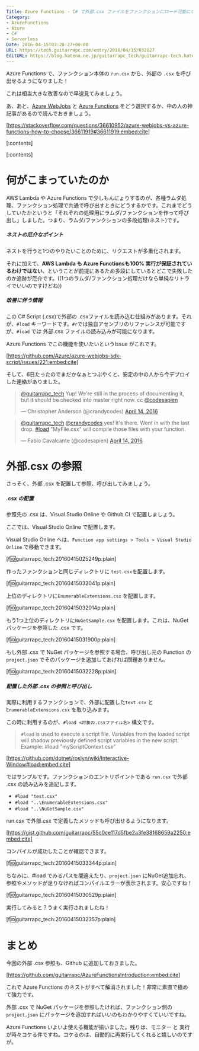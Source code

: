 ```yaml
---
Title: Azure Functions - C# で外部.csx ファイルをファンクションにロード可能になりました
Category:
- AzureFunctions
- Azure
- C#
- Serverless
Date: 2016-04-15T03:28:27+09:00
URL: https://tech.guitarrapc.com/entry/2016/04/15/032827
EditURL: https://blog.hatena.ne.jp/guitarrapc_tech/guitarrapc-tech.hatenablog.com/atom/entry/10328537792371201379
---
```


Azure Functions で、ファンクション本体の ```run.csx``` から、外部の ```.csx``` を呼び出せるようになりました！

これは相当大きな改善なので早速見てみましょう。

あ、あと、[Azure WebJobs](https://azure.microsoft.com/en-us/documentation/articles/web-sites-create-web-jobs/) と [Azure Functions](https://azure.microsoft.com/en-us/services/functions/) をどう選択するか、中の人の神記事があるので読んでおきましょう。

[https://stackoverflow.com/questions/36610952/azure-webjobs-vs-azure-functions-how-to-choose/36611919#36611919:embed:cite]



[:contents]

[:contents]

# 何がこまっていたのか

AWS Lambda や Azure Functions で少しもんにょりするのが、各種ラムダ処理、ファンクション処理で共通で呼び出すときにどうするかです。これまでどうしていたかというと「それぞれの処理用にラムダ/ファンクションを作って呼び出し」しました。つまり、ラムダ/ファンクションの多段処理(ネスト)です。

##### ネストの厄介なポイント

ネストを行うと1つのやりたいことのために、リクエストが多重化されます。

それに加えて、**AWS Lambda も Azure Functionsも100% 実行が保証されているわけではない**、ということが前提にあるため多段にしているとどこで失敗したのか追跡が厄介です。((1つのラムダ/ファンクション処理だけなら単純なリトライでいいのですけどね))

##### 改善に伴う情報

この C# Script (.csx)で外部の .csxファイルを読み込む仕組みがあります。それが、```#load``` キーワードです。```#r```では独自アセンブリのリファレンスが可能ですが、```#load``` では 外部.csx ファイルの読み込みが可能になります。

Azure Functions でこの機能を使いたいというIssue がこれです。

[https://github.com/Azure/azure-webjobs-sdk-script/issues/221:embed:cite]

そして、6日たったのでまだかなぁとつぶやくと、安定の中の人から今デプロイした連絡がありました。

<blockquote class="twitter-tweet" data-lang="en"><p lang="en" dir="ltr"><a href="https://twitter.com/guitarrapc_tech">@guitarrapc_tech</a> Yup! We&#39;re still in the process of documenting it, but it should be checked into master right now. cc <a href="https://twitter.com/codesapien">@codesapien</a></p>&mdash; Christopher Anderson (@crandycodes) <a href="https://twitter.com/crandycodes/status/720497268147798016">April 14, 2016</a></blockquote>
<script async src="//platform.twitter.com/widgets.js" charset="utf-8"></script>

<blockquote class="twitter-tweet" data-lang="en"><p lang="en" dir="ltr"><a href="https://twitter.com/guitarrapc_tech">@guitarrapc_tech</a> <a href="https://twitter.com/crandycodes">@crandycodes</a> yes! It&#39;s there. Went in with the last drop. <a href="https://twitter.com/hashtag/load?src=hash">#load</a> &quot;MyFile.csx&quot; will compile those files with your function.</p>&mdash; Fabio Cavalcante (@codesapien) <a href="https://twitter.com/codesapien/status/720516274128875520">April 14, 2016</a></blockquote>
<script async src="//platform.twitter.com/widgets.js" charset="utf-8"></script>


# 外部.csx の参照

さっそく、外部 .csx を配置して参照、呼び出してみましょう。

##### .csx の配置

参照先の .csx は、Visual Studio Online や Github CI で配置しましょう。

ここでは、Visual Studio Online で配置します。

Visual Studio Online へは、```Function app settings > Tools > Visual Studio Online``` で移動できます。

[f:id:guitarrapc_tech:20160415025249p:plain]

作ったファンクションと同じディレクトリに ```test.csx```を配置します。

[f:id:guitarrapc_tech:20160415032041p:plain]

上位のディレクトリに```EnumerableExtensions.csx``` を配置します。

[f:id:guitarrapc_tech:20160415032014p:plain]

もう1つ上位のディレクトリに```NuGetSample.csx``` を配置します。これは、NuGet パッケージを参照した .csx です。

[f:id:guitarrapc_tech:20160415031900p:plain]

もし外部 .csx で NuGet パッケージを参照する場合、呼び出し元の Function の ```project.json``` でそのパッケージを追加してあげれば問題ありません。

[f:id:guitarrapc_tech:20160415032228p:plain]

##### 配置した外部 .csx の参照と呼び出し

実際に利用するファンクションで、外部に配置した```text.csx``` と ```EnumerableExtensions.csx``` を取り込みます。

この時に利用するのが、```#load <対象の.csxファイル名>``` 構文です。

> ```#load``` is used to execute a script file. Variables from the loaded script will shadow previously defined script variables in the new script. Example: #load "myScriptContext.csx"

[https://github.com/dotnet/roslyn/wiki/Interactive-Window#load:embed:cite]

ではサンプルです。ファンクションのエントリポイントである ```run.csx``` で外部 .csx の読み込みを追記します。

- ```#load "test.csx"```
- ```#load "..\EnumerableExtensions.csx"```
- ```#load "..\NuGetSample.csx"```

run.csx で外部.csx で定義したメソッドも呼び出せるようになります。

[https://gist.github.com/guitarrapc/55c0ce117d5fbe2a3fe38168659a2250:embed:cite]

コンパイルが成功したことが確認できます。

[f:id:guitarrapc_tech:20160415033344p:plain]

ちなみに、#load でみるパスを間違えたり、```project.json``` にNuGet追加忘れ、参照やメソッドが足りなければコンパイルエラーが表示されます。安心ですね！

[f:id:guitarrapc_tech:20160415030529p:plain]

実行してみると？うまく実行されましたね！

[f:id:guitarrapc_tech:20160415032357p:plain]

# まとめ

今回の外部 .csx 参照も、Github に追加しておきました。

[https://github.com/guitarrapc/AzureFunctionsIntroduction:embed:cite]

これで Azure Functions のネストがすべて解消されました！非常に素直で極めて強力です。

外部 .csx で NuGet パッケージを参照したければ、ファンクション側の ```project.json``` にパッケージを追加すればいいのもわかりやすくていいですね。

Azure Functions いよいよ使える機能が揃いました。残りは、モニター と 実行が時々コケる件ですね。コケるのは、自動的に再実行してくれると嬉しいのですが。
